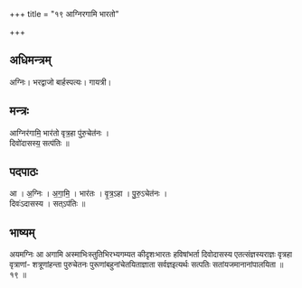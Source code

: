 +++
title = "१९ आग्निरगामि भारतो"

+++
## अधिमन्त्रम्
अग्निः। भरद्वाजो बार्हस्पत्यः। गायत्री।

## मन्त्रः
आग्निर॑गामि॒ भार॑तो वृत्र॒हा पु॑रु॒चेत॑नः ।  
दिवो॑दासस्य॒ सत्प॑तिः ॥

## पदपाठः
आ । अ॒ग्निः । अ॒गा॒मि॒ । भार॑तः । वृ॒त्र॒ऽहा । पु॒रु॒ऽचेत॑नः ।  
दिवः॑ऽदासस्य । सत्ऽप॑तिः ॥

## भाष्यम्
अयमग्निः आ अगामि अस्माभिःस्तुतिभिरभ्यगम्यत कीदृशःभारतः हविषांभर्ता दिवोदासस्य एतत्संज्ञस्यराज्ञः वृत्रहा वृत्राणां- शत्रूणांहन्ता पुरुचेतनः पुरूणांबहुनांचेतयिताज्ञाता सर्वज्ञइत्यर्थः सत्पतिः सतांयजमानानांपालयिता ॥ १९ ॥